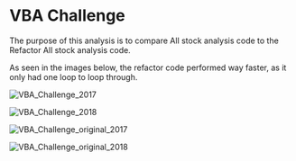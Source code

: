 # VBA Challenge

The purpose of this analysis is to compare All stock analysis code to the Refactor All stock analysis code.  

As seen in the images below, the refactor code performed way faster, as it only had one loop to loop through.  





![VBA_Challenge_2017](https://user-images.githubusercontent.com/76173584/104108605-7e2a2880-529c-11eb-966e-bf90a4355d15.png)

![VBA_Challenge_2018](https://user-images.githubusercontent.com/76173584/104108750-8767c500-529d-11eb-9ba4-47c8f375fdec.png)

![VBA_Challenge_original_2017](https://user-images.githubusercontent.com/76173584/104108752-8df63c80-529d-11eb-85ad-6a003b620f4c.png)

![VBA_Challenge_original_2018](https://user-images.githubusercontent.com/76173584/104108753-93538700-529d-11eb-81e3-c8e9f9887547.png)
